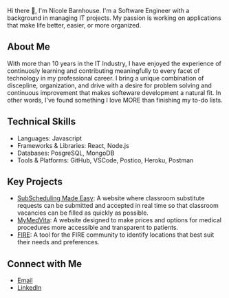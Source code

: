 Hi there 👋, I'm Nicole Barnhouse. I'm a Software Engineer with a background in managing IT projects.  My passion is working on applications that make life better, easier, or more organized. 

## About Me
With more than 10 years in the IT Industry, I have enjoyed the experience of continuosly learning and contributing meaningfully to every facet of technology in my professional career.  I bring a unique combination of discepline, organization, and drive with a desire for problem solving and continuous improvement that makes softeware development a natural fit. In other words, I've found something I love MORE than finishing my to-do lists.

## Technical Skills
- Languages: Javascript
- Frameworks & Libraries: React, Node.js
- Databases: PosgreSQL, MongoDB
- Tools & Platforms: GitHub, VSCode, Postico, Heroku, Postman

## Key Projects
- [SubScheduling Made Easy](https://github.com/nbarnhouse/sub-scheduling-app): A website where classroom substitute requests can be submitted and accepted in real time so that classroom vacancies can be filled as quickly as possible.
- [MyMedVita](https://github.com/nbarnhouse/MyMedVita): A website designed to make prices and options for medical procedures more accessible and transparent to patients.
- [FIRE](https://github.com/ttram7/fire): A tool for the FIRE community to identify locations that best suit their needs and preferences.

## Connect with Me
- [Email](mailto:nicolebarnhouse@gmail.com)
- [LinkedIn](https://www.linkedin.com/in/nicole-barnhouse-8283152a9/)
